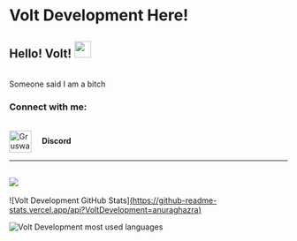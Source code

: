 # Volt Development Here!
## Hello! Volt! <img src="https://raw.githubusercontent.com/MartinHeinz/MartinHeinz/master/wave.gif" width="30px">

<br> Someone said I am a bitch <br/>


<p align="left">
<h3 align="left">Connect with me:</h3>
<br>
<a href="https://discord.com/users/842051084654739476://dsc.bio/gruswar" target="blank"><img align="center" src="https://cdn.jsdelivr.net/npm/simple-icons@3.4.0/icons/discord.svg" alt="Gruswar#0001 | Discord" height="40" width="40" /></a>    <b> Discord </b>
</p>


---
![](https://komarev.com/ghpvc/?username=VoltDevelopment&color=blue)
---

![Volt Development GitHub Stats][(https://github-readme-stats.vercel.app/api?VoltDevelopment=anuraghazra)](https://github.com/anuraghazra/github-readme-stats)

<img alt="Volt Development most used languages" src="https://github-readme-stats.vercel.app/api/top-langs/?username=Volt Development&theme=radical&langs_count=8&layout=compact"/>
